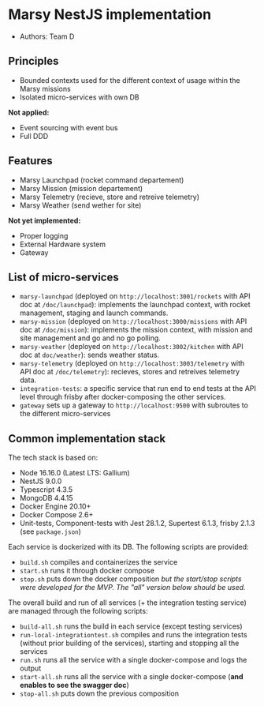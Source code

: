 # Marsy NestJS implementation

* Authors: Team D

## Principles

* Bounded contexts used for the different context of usage within the Marsy missions
* Isolated micro-services with own DB

**Not applied:**

* Event sourcing with event bus
* Full DDD

## Features

* Marsy Launchpad (rocket command departement)
* Marsy Mission (mission departement)
* Marsy Telemetry (recieve, store and retreive telemetry)
* Marsy Weather (send wether for site)

**Not yet implemented:**

* Proper logging
* External Hardware system
* Gateway

## List of micro-services

* `marsy-launchpad` (deployed on `http://localhost:3001/rockets` with API doc at `/doc/launchpad`): implements the launchpad context, with rocket management, staging and launch commands.
* `marsy-mission` (deployed on `http://localhost:3000/missions` with API doc at `/doc/mission`): implements the mission context, with mission and site management and go and no go polling.
* `marsy-weather` (deployed on `http://localhost:3002/kitchen` with API doc at `doc/weather`): sends weather status.
* `marsy-telemetry` (deployed on `http://localhost:3003/telemetry` with API doc at `/doc/telemetry`): recieves, stores and retreives telemetry data.
* `integration-tests`: a specific service that run end to end tests at the API level through frisby after docker-composing the other services.
* `gateway` sets up a gateway to `http://localhost:9500` with subroutes to the different micro-services

##  Common implementation stack

The tech stack is based on:
* Node 16.16.0 (Latest LTS: Gallium)
* NestJS 9.0.0
* Typescript 4.3.5
* MongoDB 4.4.15
* Docker Engine 20.10+
* Docker Compose 2.6+
* Unit-tests, Component-tests with Jest 28.1.2, Supertest 6.1.3, frisby 2.1.3 (see `package.json`)

Each service is dockerized with its DB. The following scripts are provided:
* `build.sh` compiles and containerizes the service
* `start.sh` runs it through docker compose
* `stop.sh` puts down the docker composition
  *but the start/stop scripts were developed for the MVP. The "all" version below should be used.*

The overall build and run of all services (+ the integration testing service) are managed through the following scripts:
* `build-all.sh` runs the build in each service (except testing services)
* `run-local-integrationtest.sh` compiles and runs the integration tests (without prior building of the services), starting and stopping all the services
* `run.sh` runs all the service with a single docker-compose and logs the output
* `start-all.sh` runs all the service with a single docker-compose (**and enables to see the swagger doc**)
* `stop-all.sh` puts down the previous composition
